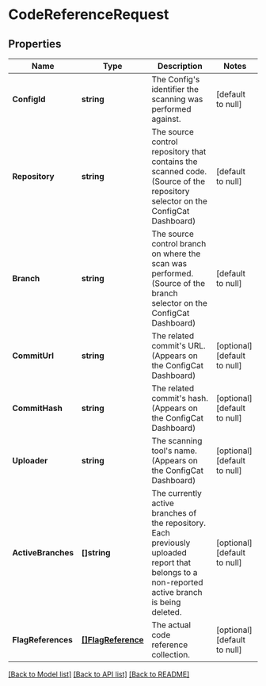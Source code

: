 # CodeReferenceRequest

## Properties
Name | Type | Description | Notes
------------ | ------------- | ------------- | -------------
**ConfigId** | **string** | The Config&#x27;s identifier the scanning was performed against. | [default to null]
**Repository** | **string** | The source control repository that contains the scanned code. (Source of the repository selector on the ConfigCat Dashboard) | [default to null]
**Branch** | **string** | The source control branch on where the scan was performed. (Source of the branch selector on the ConfigCat Dashboard) | [default to null]
**CommitUrl** | **string** | The related commit&#x27;s URL. (Appears on the ConfigCat Dashboard) | [optional] [default to null]
**CommitHash** | **string** | The related commit&#x27;s hash. (Appears on the ConfigCat Dashboard) | [optional] [default to null]
**Uploader** | **string** | The scanning tool&#x27;s name. (Appears on the ConfigCat Dashboard) | [optional] [default to null]
**ActiveBranches** | **[]string** | The currently active branches of the repository. Each previously uploaded report that belongs to a non-reported active branch is being deleted. | [optional] [default to null]
**FlagReferences** | [**[]FlagReference**](FlagReference.md) | The actual code reference collection. | [optional] [default to null]

[[Back to Model list]](../README.md#documentation-for-models) [[Back to API list]](../README.md#documentation-for-api-endpoints) [[Back to README]](../README.md)

